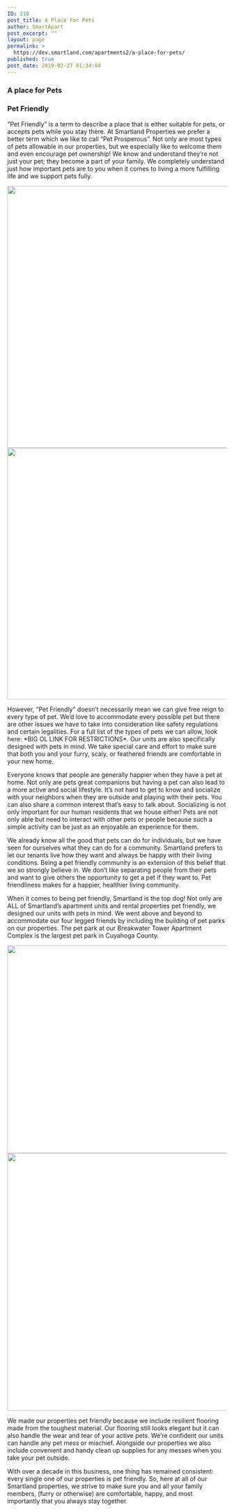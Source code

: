 ```yaml
---
ID: 210
post_title: A Place For Pets
author: SmartApart
post_excerpt: ""
layout: page
permalink: >
  https://dev.smartland.com/apartments2/a-place-for-pets/
published: true
post_date: 2019-02-27 01:34:04
---
```

<h3>A place for Pets</h3>		
			<h3>Pet Friendly</h3>		
		<p>“Pet Friendly” is a term to describe a place that is either suitable for pets, or accepts pets while you stay there. At Smartland Properties we prefer a better term which we like to call “Pet Prosperous”. Not only are most types of pets allowable in our properties, but we especially like to welcome them and even encourage pet ownership! We know and understand they’re not just your pet; they become a part of your family. We completely understand just how important pets are to you when it comes to living a more fulfilling life and we support pets fully.</p>		
										<img width="800" height="600" src="https://dev.smartland.com/apartments2/wp-content/uploads/2019/03/e10bcc4e1ba867150863b7ee81a9fb5f-800x600.jpeg" alt="" srcset="https://dev.smartland.com/apartments2/wp-content/uploads/2019/03/e10bcc4e1ba867150863b7ee81a9fb5f-800x600.jpeg 800w, https://dev.smartland.com/apartments2/wp-content/uploads/2019/03/e10bcc4e1ba867150863b7ee81a9fb5f-400x300.jpeg 400w" sizes="(max-width: 800px) 100vw, 800px" />											
										<img width="768" height="576" src="https://dev.smartland.com/apartments2/wp-content/uploads/2019/03/Dogs_Cats_Chow_Chow_502888_1152x864-768x576.jpg" alt="" srcset="https://dev.smartland.com/apartments2/wp-content/uploads/2019/03/Dogs_Cats_Chow_Chow_502888_1152x864-768x576.jpg 768w, https://dev.smartland.com/apartments2/wp-content/uploads/2019/03/Dogs_Cats_Chow_Chow_502888_1152x864-300x225.jpg 300w, https://dev.smartland.com/apartments2/wp-content/uploads/2019/03/Dogs_Cats_Chow_Chow_502888_1152x864-1024x768.jpg 1024w, https://dev.smartland.com/apartments2/wp-content/uploads/2019/03/Dogs_Cats_Chow_Chow_502888_1152x864-800x600.jpg 800w, https://dev.smartland.com/apartments2/wp-content/uploads/2019/03/Dogs_Cats_Chow_Chow_502888_1152x864-400x300.jpg 400w, https://dev.smartland.com/apartments2/wp-content/uploads/2019/03/Dogs_Cats_Chow_Chow_502888_1152x864.jpg 1152w" sizes="(max-width: 768px) 100vw, 768px" />											
		<p>However, “Pet Friendly” doesn’t necessarily mean we can give free reign to every type of pet. We’d love to accommodate every possible pet but there are other issues we have to take into consideration like safety regulations and certain legalities. For a full list of the types of pets we can allow, look here: *BIG OL LINK FOR RESTRICTIONS*. Our units are also specifically designed with pets in mind. We take special care and effort to make sure that both you and your furry, scaly, or feathered friends are comfortable in your new home.</p><p>Everyone knows that people are generally happier when they have a pet at home. Not only are pets great companions but having a pet can also lead to a more active and social lifestyle. It’s not hard to get to know and socialize with your neighbors when they are outside and playing with their pets. You can also share a common interest that’s easy to talk about. Socializing is not only important for our human residents that we house either! Pets are not only able but need to interact with other pets or people because such a simple activity can be just as an enjoyable an experience for them.</p><p>We already know all the good that pets can do for individuals, but we have seen for ourselves what they can do for a community. Smartland prefers to let our tenants live how they want and always be happy with their living conditions. Being a pet friendly community is an extension of this belief that we so strongly believe in. We don’t like separating people from their pets and want to give others the opportunity to get a pet if they want to. Pet friendliness makes for a happier, healthier living community.</p><p>When it comes to being pet friendly, Smartland is the top dog! Not only are ALL of Smartland’s apartment units and rental properties pet friendly, we designed our units with pets in mind. We went above and beyond to accommodate our four legged friends by including the building of pet parks on our properties. The pet park at our Breakwater Tower Apartment Complex is the largest pet park in Cuyahoga County.</p>		
										<img width="768" height="476" src="https://dev.smartland.com/apartments2/wp-content/uploads/2019/03/pets-768x476.jpg" alt="" srcset="https://dev.smartland.com/apartments2/wp-content/uploads/2019/03/pets-768x476.jpg 768w, https://dev.smartland.com/apartments2/wp-content/uploads/2019/03/pets-300x186.jpg 300w, https://dev.smartland.com/apartments2/wp-content/uploads/2019/03/pets-1024x634.jpg 1024w" sizes="(max-width: 768px) 100vw, 768px" />											
										<img width="768" height="590" src="https://dev.smartland.com/apartments2/wp-content/uploads/2019/03/Cat-walking-for-web-768x590.jpg" alt="" srcset="https://dev.smartland.com/apartments2/wp-content/uploads/2019/03/Cat-walking-for-web-768x590.jpg 768w, https://dev.smartland.com/apartments2/wp-content/uploads/2019/03/Cat-walking-for-web-300x230.jpg 300w, https://dev.smartland.com/apartments2/wp-content/uploads/2019/03/Cat-walking-for-web-1024x786.jpg 1024w, https://dev.smartland.com/apartments2/wp-content/uploads/2019/03/Cat-walking-for-web.jpg 1485w" sizes="(max-width: 768px) 100vw, 768px" />											
		<p>We made our properties pet friendly because we include resilient flooring made from the toughest material. Our flooring still looks elegant but it can also handle the wear and tear of your active pets. We’re confident our units can handle any pet mess or mischief. Alongside our properties we also include convenient and handy clean up supplies for any messes when you take your pet outside.</p><p>With over a decade in this business, one thing has remained consistent: every single one of our properties is pet friendly. So, here at all of our Smartland properties, we strive to make sure you and all your family members, (furry or otherwise) are comfortable, happy, and most importantly that you always stay together.</p>